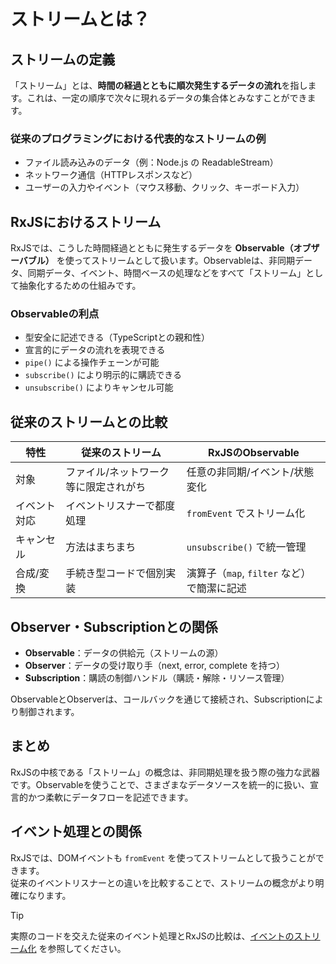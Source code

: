 # ストリームとは？

## ストリームの定義

「ストリーム」とは、**時間の経過とともに順次発生するデータの流れ**を指します。これは、一定の順序で次々に現れるデータの集合体とみなすことができます。

### 従来のプログラミングにおける代表的なストリームの例
- ファイル読み込みのデータ（例：Node.js の ReadableStream）
- ネットワーク通信（HTTPレスポンスなど）
- ユーザーの入力やイベント（マウス移動、クリック、キーボード入力）

## RxJSにおけるストリーム

RxJSでは、こうした時間経過とともに発生するデータを **Observable（オブザーバブル）** を使ってストリームとして扱います。Observableは、非同期データ、同期データ、イベント、時間ベースの処理などをすべて「ストリーム」として抽象化するための仕組みです。

### Observableの利点
- 型安全に記述できる（TypeScriptとの親和性）
- 宣言的にデータの流れを表現できる
- `pipe()` による操作チェーンが可能
- `subscribe()` により明示的に購読できる
- `unsubscribe()` によりキャンセル可能

## 従来のストリームとの比較

| 特性 | 従来のストリーム | RxJSのObservable |
|------|------------------|-------------------|
| 対象 | ファイル/ネットワーク等に限定されがち | 任意の非同期/イベント/状態変化 |
| イベント対応 | イベントリスナーで都度処理 | `fromEvent` でストリーム化 |
| キャンセル | 方法はまちまち | `unsubscribe()` で統一管理 |
| 合成/変換 | 手続き型コードで個別実装 | 演算子（`map`, `filter` など）で簡潔に記述 |

## Observer・Subscriptionとの関係

- **Observable**：データの供給元（ストリームの源）
- **Observer**：データの受け取り手（next, error, complete を持つ）
- **Subscription**：購読の制御ハンドル（購読・解除・リソース管理）

ObservableとObserverは、コールバックを通じて接続され、Subscriptionにより制御されます。

## まとめ

RxJSの中核である「ストリーム」の概念は、非同期処理を扱う際の強力な武器です。Observableを使うことで、さまざまなデータソースを統一的に扱い、宣言的かつ柔軟にデータフローを記述できます。

## イベント処理との関係

RxJSでは、DOMイベントも `fromEvent` を使ってストリームとして扱うことができます。  
従来のイベントリスナーとの違いを比較することで、ストリームの概念がより明確になります。

> [!TIP]
> 実際のコードを交えた従来のイベント処理とRxJSの比較は、[イベントのストリーム化](/guide/observables/events.md#従来のイベント処理とrxjsの比較) を参照してください。